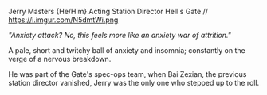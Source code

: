 Jerry Masters {He/Him}
Acting Station Director
Hell's Gate //
https://i.imgur.com/N5dmtWi.png

*"Anxiety attack? No, this feels more like an anxiety war of attrition."*

A pale, short and twitchy ball of anxiety and insomnia; constantly on the verge of a nervous breakdown.


He was part of the Gate's spec-ops team, when Bai Zexian, the previous station director vanished, Jerry was the only one who stepped up to the roll.

